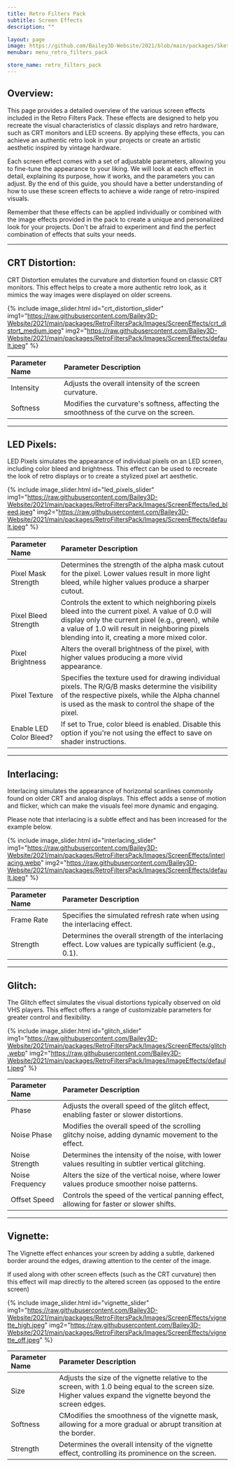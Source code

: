```yaml
---
title: Retro Filters Pack
subtitle: Screen Effects
description: ""

layout: page
image: https://github.com/Bailey3D-Website/2021/blob/main/packages/SketchIt/banner.png?raw=true
menubar: menu_retro_filters_pack

store_name: retro_filters_pack
---
```

## **Overview:**
<section id="overview"/>

This page provides a detailed overview of the various screen effects included in the Retro Filters Pack. These effects are designed to help you recreate the visual characteristics of classic displays and retro hardware, such as CRT monitors and LED screens. By applying these effects, you can achieve an authentic retro look in your projects or create an artistic aesthetic inspired by vintage hardware.

Each screen effect comes with a set of adjustable parameters, allowing you to fine-tune the appearance to your liking. We will look at each effect in detail, explaining its purpose, how it works, and the parameters you can adjust. By the end of this guide, you should have a better understanding of how to use these screen effects to achieve a wide range of retro-inspired visuals.

Remember that these effects can be applied individually or combined with the image effects provided in the pack to create a unique and personalized look for your projects. Don't be afraid to experiment and find the perfect combination of effects that suits your needs.

---

## **CRT Distortion:**
<section id="crt_distortion"/>

CRT Distortion emulates the curvature and distortion found on classic CRT monitors. This effect helps to create a more authentic retro look, as it mimics the way images were displayed on older screens.

{% include image_slider.html id="crt_distortion_slider" img1="https://raw.githubusercontent.com/Bailey3D-Website/2021/main/packages/RetroFiltersPack/Images/ScreenEffects/crt_distort_medium.jpeg" img2="https://raw.githubusercontent.com/Bailey3D-Website/2021/main/packages/RetroFiltersPack/Images/ScreenEffects/default.jpeg" %}

|<b>Parameter Name</b>|<b>Parameter Description</b>|
|:---|:---|
|Intensity|Adjusts the overall intensity of the screen curvature.|
|Softness|Modifies the curvature's softness, affecting the smoothness of the curve on the screen.|

---

## **LED Pixels:**
<section id="led_pixels"/>

LED Pixels simulates the appearance of individual pixels on an LED screen, including color bleed and brightness. This effect can be used to recreate the look of retro displays or to create a stylized pixel art aesthetic.

{% include image_slider.html id="led_pixels_slider" img1="https://raw.githubusercontent.com/Bailey3D-Website/2021/main/packages/RetroFiltersPack/Images/ScreenEffects/led_bleed.jpeg" img2="https://raw.githubusercontent.com/Bailey3D-Website/2021/main/packages/RetroFiltersPack/Images/ScreenEffects/default.jpeg" %}

|<b>Parameter Name</b>|<b>Parameter Description</b>|
|:---|:---|
|Pixel Mask Strength|Determines the strength of the alpha mask cutout for the pixel. Lower values result in more light bleed, while higher values produce a sharper cutout.|
|Pixel Bleed Strength|Controls the extent to which neighboring pixels bleed into the current pixel. A value of 0.0 will display only the current pixel (e.g., green), while a value of 1.0 will result in neighboring pixels blending into it, creating a more mixed color.|
|Pixel Brightness|Alters the overall brightness of the pixel, with higher values producing a more vivid appearance.|
|Pixel Texture|Specifies the texture used for drawing individual pixels. The R/G/B masks determine the visibility of the respective pixels, while the Alpha channel is used as the mask to control the shape of the pixel.|
|Enable LED Color Bleed?|If set to True, color bleed is enabled. Disable this option if you're not using the effect to save on shader instructions.|

---

## **Interlacing:**
<section id="interlacing"/>

Interlacing simulates the appearance of horizontal scanlines commonly found on older CRT and analog displays. This effect adds a sense of motion and flicker, which can make the visuals feel more dynamic and engaging.

Please note that interlacing is a subtle effect and has been increased for the example below.

{% include image_slider.html id="interlacing_slider" img1="https://raw.githubusercontent.com/Bailey3D-Website/2021/main/packages/RetroFiltersPack/Images/ScreenEffects/interlacing.webp" img2="https://raw.githubusercontent.com/Bailey3D-Website/2021/main/packages/RetroFiltersPack/Images/ScreenEffects/default.jpeg" %}

|<b>Parameter Name</b>|<b>Parameter Description</b>|
|:---|:---|
|Frame Rate|Specifies the simulated refresh rate when using the interlacing effect.|
|Strength|Determines the overall strength of the interlacing effect. Low values are typically sufficient (e.g., 0.1).|

---

## **Glitch:**
<section id="glitch"/>

The Glitch effect simulates the visual distortions typically observed on old VHS players. This effect offers a range of customizable parameters for greater control and flexibility.

{% include image_slider.html id="glitch_slider" img1="https://raw.githubusercontent.com/Bailey3D-Website/2021/main/packages/RetroFiltersPack/Images/ScreenEffects/glitch.webp" img2="https://raw.githubusercontent.com/Bailey3D-Website/2021/main/packages/RetroFiltersPack/Images/ImageEffects/default.jpeg" %}

|<b>Parameter Name</b>|<b>Parameter Description</b>|
|:---|:---|
|Phase|Adjusts the overall speed of the glitch effect, enabling faster or slower distortions.|
|Noise Phase|	Modifies the overall speed of the scrolling glitchy noise, adding dynamic movement to the effect.|
|Noise Strength|Determines the intensity of the noise, with lower values resulting in subtler vertical glitching.|
|Noise Frequency|Alters the size of the vertical noise, where lower values produce smoother noise patterns.|
|Offset Speed|Controls the speed of the vertical panning effect, allowing for faster or slower shifts.|

---

## **Vignette:**
<section id="vignette"/>

The Vignette effect enhances your screen by adding a subtle, darkened border around the edges, drawing attention to the center of the image.

If used along with other screen effects (such as the CRT curvature) then this effect will map directly to the altered screen (as opposed to the entire screen)

<!--Note: Make sure the aspect ratio is set in `height` else we'll mess up the presentation of the crt effect-->
{% include image_slider.html id="vignette_slider" img1="https://raw.githubusercontent.com/Bailey3D-Website/2021/main/packages/RetroFiltersPack/Images/ScreenEffects/vignette_high.jpeg" img2="https://raw.githubusercontent.com/Bailey3D-Website/2021/main/packages/RetroFiltersPack/Images/ScreenEffects/vignette_off.jpeg" %}

|<b>Parameter Name</b>|<b>Parameter Description</b>|
|:---|:---|
|Size|Adjusts the size of the vignette relative to the screen, with 1.0 being equal to the screen size. Higher values expand the vignette beyond the screen edges.|
|Softness|CModifies the smoothness of the vignette mask, allowing for a more gradual or abrupt transition at the border.|
|Strength|Determines the overall intensity of the vignette effect, controlling its prominence on the screen.|